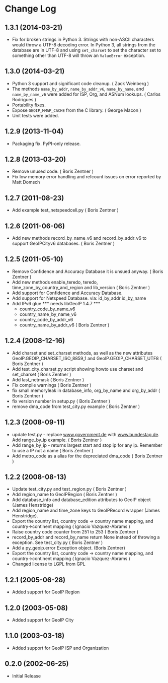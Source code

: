 # Change Log

## 1.3.1 (2014-03-21)

* Fix for broken strings in Python 3. Strings with non-ASCII characters
  would throw a UTF-8 decoding error. In Python 3, all strings from the
  database are in UTF-8 and using `set_charset` to set the character set
  to something other than UTF-8 will throw an `ValueError` exception.

## 1.3.0 (2014-03-21)

* Python 3 support and significant code cleanup. ( Zack Weinberg )
* The methods `name_by_addr`, `name_by_addr_v6`, `name_by_name`, and
  `name_by_name_v6` were added for ISP, Org, and ASNum lookups.
  ( Carlos Rodrigues )
* Portability fixes.
* Expose `GEOIP_MMAP_CACHE` from the C library. ( George Macon )
* Unit tests were added.

## 1.2.9 (2013-11-04)

* Packaging fix. PyPI-only release.

## 1.2.8 (2013-03-20)
* Remove unused code. ( Boris Zentner )
* Fix low memory error handling and refcount issues on error
  reported by Matt Domsch

## 1.2.7 (2011-08-23)
* Add example test_netspeedcell.py ( Boris Zentner )

## 1.2.6 (2011-06-06)
* Add new methods record_by_name_v6 and record_by_addr_v6 to support
  GeoIPCityv6 databases. ( Boris Zentner )

## 1.2.5 (2011-05-10)
* Remove Confidence and Accuracy Database it is unsued anyway. ( Boris
  Zentner )
* Add new methods enable_teredo, teredo, time_zone_by_country_and_region and
  lib_version ( Boris Zentner )
* Add support for Confidence and Accuracy Database.
* Add support for Netspeed Database. via: id_by_addr id_by_name
* Add IPv6 glue *** needs libGeoIP 1.4.7 ***
  * country_code_by_name_v6
  * country_name_by_name_v6
  * country_code_by_addr_v6
  * country_name_by_addr_v6 ( Boris Zentner )

## 1.2.4 (2008-12-16)
* Add charset and set_charset methods, as well as the new attributes
  GeoIP.GEOIP_CHARSET_ISO_8859_1 and GeoIP.GEOIP_CHARSET_UTF8
  ( Boris Zentner )
* Add test_city_charset.py script showing howto use charset and set_charset
  ( Boris Zentner )
* Add last_netmask ( Boris Zentner )
* Fix compile warnings ( Boris Zentner )
* fix small memoryleak in database_info, org_by_name and org_by_addr
  ( Boris Zentner )
* fix version number in setup.py ( Boris Zentner )
* remove dma_code from test_city.py example ( Boris Zentner )

## 1.2.3 (2008-09-11)
* update test.py - replace www.government.de with www.bundestag.de.
  Add range_by_ip example. ( Boris Zentner )
* Add range_by_ip - returns largest start and stop ip for any ip.
  Remember to use a IP not a name ( Boris Zentner )
* Add metro_code as a alias for the depreciated dma_code ( Boris Zentner )

## 1.2.2 (2008-08-13)
* Update test_city.py and test_region.py ( Boris Zentner )
* Add region_name to GeoIPRegion ( Boris Zentner )
* Add database_info and database_edition attributes to GeoIP object
  (James Henstridge)
* Add region_name and time_zone keys to GeoIPRecord wrapper (James
  Henstridge).
* Export the country list, country code -> country name mapping, and
  country->continent mapping ( Ignacio Vazquez-Abrams )
* Raise country code counter from 251 to 253 ( Boris Zentner )
* record_by_addr and record_by_name return None instead of throwing a
  exception. See test_city.py ( Boris Zentner )
* Add a py_geoip.error Exception object. (Boris Zentner)
* Export the country list, country code -> country name mapping, and country->continent
  mapping ( Ignacio Vazquez-Abrams )
* Changed license to LGPL from GPL

## 1.2.1 (2005-06-28)
* Added support for GeoIP Region

## 1.2.0 (2003-05-08)
* Added support for GeoIP City

## 1.1.0 (2003-03-18)
* Added support for GeoIP ISP and Organization

## 0.2.0 (2002-06-25)
* Initial Release
